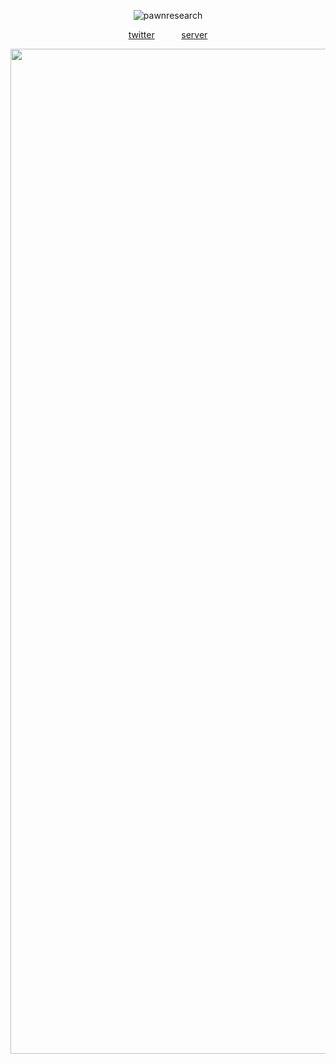<p align="center"> <img src="https://komarev.com/ghpvc/?username=pawnresearch&label=✦&color=grey&style=square" alt="pawnresearch" /> </p>

<p align="center">
  <a href="https://x.com/notsodependaily">twitter</a> ⠀ ⠀ ⠀<a href="https://t.co/3NLCrczZvo">server</a>
</p>

<p align="center">
<img width="1536" height="1608" alt="image" src="https://github.com/user-attachments/assets/0ce0568d-eef0-46e6-ad5f-e49d2ecd27c7" />
</p>
